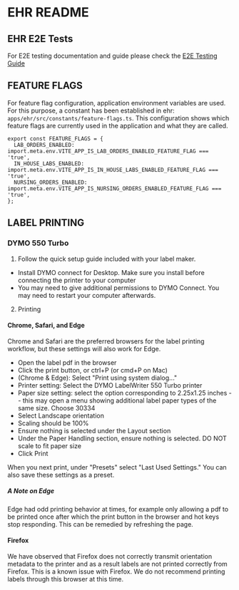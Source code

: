 # EHR README

## EHR E2E Tests

For E2E testing documentation and guide please check the [E2E Testing Guide](./tests/e2e-readme/README.md)

## FEATURE FLAGS

For feature flag configuration, application environment variables are used. For this purpose, a constant has been established in ehr: `apps/ehr/src/constants/feature-flags.ts`. This configuration shows which feature flags are currently used in the application and what they are called.

```
export const FEATURE_FLAGS = {
  LAB_ORDERS_ENABLED: import.meta.env.VITE_APP_IS_LAB_ORDERS_ENABLED_FEATURE_FLAG === 'true',
  IN_HOUSE_LABS_ENABLED: import.meta.env.VITE_APP_IS_IN_HOUSE_LABS_ENABLED_FEATURE_FLAG === 'true',
  NURSING_ORDERS_ENABLED: import.meta.env.VITE_APP_IS_NURSING_ORDERS_ENABLED_FEATURE_FLAG === 'true',
};
```

## LABEL PRINTING

### DYMO 550 Turbo

1. Follow the quick setup guide included with your label maker.

- Install DYMO connect for Desktop. Make sure you install before connecting the printer to your computer
- You may need to give additional permissions to DYMO Connect. You may need to restart your computer afterwards.

2. Printing

#### Chrome, Safari, and Edge

Chrome and Safari are the preferred browsers for the label printing workflow, but these settings will also work for Edge.

- Open the label pdf in the browser
- Click the print button, or ctrl+P (or cmd+P on Mac)
- (Chrome & Edge): Select "Print using system dialog..."
- Printer setting: Select the DYMO LabelWriter 550 Turbo printer
- Paper size setting: select the option corresponding to 2.25x1.25 inches -- this may open a menu showing additional label paper types of the same size. Choose 30334
- Select Landscape orientation
- Scaling should be 100%
- Ensure nothing is selected under the Layout section
- Under the Paper Handling section, ensure nothing is selected. DO NOT scale to fit paper size
- Click Print

When you next print, under "Presets" select "Last Used Settings." You can also save these settings as a preset.

##### A Note on Edge

Edge had odd printing behavior at times, for example only allowing a pdf to be printed once after which the print button in the browser and hot keys stop responding. This can be remedied by refreshing the page.

#### Firefox

We have observed that Firefox does not correctly transmit orientation metadata to the printer and as a result labels are not printed correctly from Firefox. This is a known issue with Firefox. We do not recommend printing labels through this browser at this time.

